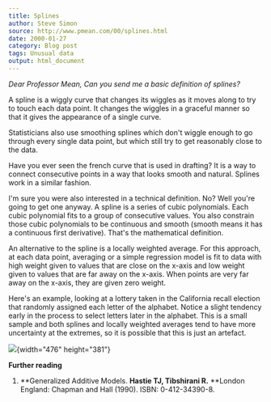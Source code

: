 ```yaml
---
title: Splines
author: Steve Simon
source: http://www.pmean.com/00/splines.html
date: 2000-01-27
category: Blog post
tags: Unusual data
output: html_document
---
```


*Dear Professor Mean, Can you send me a basic definition of splines?*

<!---More--->

A spline is a wiggly curve that changes its wiggles as it moves along
to try to touch each data point. It changes the wiggles in a graceful
manner so that it gives the appearance of a single curve.

Statisticians also use smoothing splines which don't wiggle enough to
go through every single data point, but which still try to get
reasonably close to the data.

Have you ever seen the french curve that is used in drafting? It is a
way to connect consecutive points in a way that looks smooth and
natural. Splines work in a similar fashion.

I'm sure you were also interested in a technical definition. No? Well
you're going to get one anyway. A spline is a series of cubic
polynomials. Each cubic polynomial fits to a group of consecutive
values. You also constrain those cubic polynomials to be continuous
and smooth (smooth means it has a continuous first derivative).
That's the mathematical definition.

An alternative to the spline is a locally weighted average. For this
approach, at each data point, averaging or a simple regression model
is fit to data with high weight given to values that are close on the
x-axis and low weight given to values that are far away on the x-axis.
When points are very far away on the x-axis, they are given zero
weight.

Here's an example, looking at a lottery taken in the California
recall election that randomly assigned each letter of the alphabet.
Notice a slight tendency early in the process to select letters later
in the alphabet. This is a small sample and both splines and locally
weighted averages tend to have more uncertainty at the extremes, so it
is possible that this is just an artefact.

![](http://www.pmean.com/images/00/splines1.gif){width="476" height="381"}

**Further reading**

1.  **Generalized Additive Models.
    **Hastie TJ, Tibshirani R.**
    **London England: Chapman and Hall (1990).
    ISBN: 0-412-34390-8.

